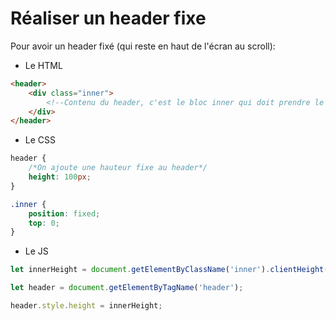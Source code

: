 # Réaliser un header fixe

Pour avoir un header fixé (qui reste en haut de l'écran au scroll):
+ Le HTML
```html
<header>
    <div class="inner">
        <!--Contenu du header, c'est le bloc inner qui doit prendre le fixed-top-->
    </div>
</header>
```

+ Le CSS
```css
header {
    /*On ajoute une hauteur fixe au header*/
    height: 100px;
}

.inner {
    position: fixed;
    top: 0;
}
```

+ Le JS
```js
let innerHeight = document.getElementByClassName('inner').clientHeight(); //offsetHeight() si on souhaite aussi récupérer la barre de scroll et les bordures en plus du padding dans la hauteur

let header = document.getElementByTagName('header');

header.style.height = innerHeight;
````